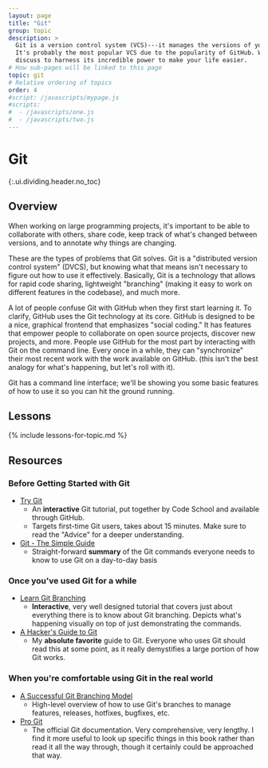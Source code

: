 ```yaml
---
layout: page
title: "Git"
group: topic
description: >
  Git is a version control system (VCS)---it manages the versions of your code.
  It's probably the most popular VCS due to the popularity of GitHub. We'll
  discuss to harness its incredible power to make your life easier.
# How sub-pages will be linked to this page
topic: git
# Relative ordering of topics
order: 4
#script: /javascripts/mypage.js
#scripts:
#  - /javascripts/one.js
#  - /javascripts/two.js
---
```



# Git
{:.ui.dividing.header.no_toc}

## Overview

When working on large programming projects, it's important to be able to
collaborate with others, share code, keep track of what's changed between
versions, and to annotate why things are changing.

These are the types of problems that Git solves. Git is a "distributed version
control system" (DVCS), but knowing what that means isn't necessary to figure
out how to use it effectively. Basically, Git is a technology that allows for
rapid code sharing, lightweight "branching" (making it easy to work on different
features in the codebase), and much more.

A lot of people confuse Git with GitHub when they first start learning it. To
clarify, GitHub uses the Git technology at its core. GitHub is designed to be a
nice, graphical frontend that emphasizes "social coding." It has features that
empower people to collaborate on open source projects, discover new projects,
and more. People use GitHub for the most part by interacting with Git on the
command line. Every once in a while, they can "synchronize" their most recent
work with the work available on GitHub. (this isn't the best analogy for what's
happening, but let's roll with it).

Git has a command line interface; we'll be showing you some basic features of
how to use it so you can hit the ground running.

## Lessons

{% include lessons-for-topic.md %}

## Resources

### Before Getting Started with Git

- [Try Git][trygit]
  - An __interactive__ Git tutorial, put together by Code School and available
    through GitHub.
  - Targets first-time Git users, takes about 15 minutes. Make sure to read the
    "Advice" for a deeper understanding.
- [Git - The Simple Guide][simplegit]
  - Straight-forward __summary__ of the Git commands everyone needs to know to
    use Git on a day-to-day basis

### Once you've used Git for a while

- [Learn Git Branching][gitbranching]
  - __Interactive__, very well designed tutorial that covers just about
    everything there is to know about Git branching. Depicts what's happening
    visually on top of just demonstrating the commands.
- [A Hacker's Guide to Git][hackersguide]
  - My __absolute favorite__ guide to Git. Everyone who uses Git should read
    this at some point, as it really demystifies a large portion of how Git
    works.

### When you're comfortable using Git in the real world

- [A Successful Git Branching Model][gitflow]
  - High-level overview of how to use Git's branches to manage features,
    releases, hotfixes, bugfixes, etc.
- [Pro Git][progit]
  - The official Git documentation. Very comprehensive, very lengthy. I find it
    more useful to look up specific things in this book rather than read it all
    the way through, though it certainly could be approached that way.

[trygit]: https://try.github.io/
[simplegit]: http://rogerdudler.github.io/git-guide/
[gitbranching]: http://pcottle.github.io/learnGitBranching/
[hackersguide]: https://wildlyinaccurate.com/a-hackers-guide-to-git
[gitflow]: http://nvie.com/posts/a-successful-git-branching-model/
[progit]: http://git-scm.com/book/

